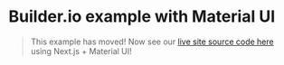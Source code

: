 # Builder.io example with Material UI

> This example has moved! Now see our [live site source code here](../next-js-builder-site) using Next.js + Material UI!
